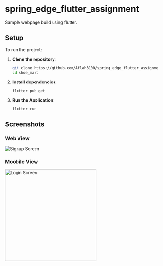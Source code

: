 # spring_edge_flutter_assignment

Sample webpage build using flutter. 

## Setup

To run the project:

1. **Clone the repository**:
   ```bash
   git clone https://github.com/Aflah3100/spring_edge_flutter_assignment.git
   cd shoe_mart
   
2. **Install dependencies**:
   ```bash
   flutter pub get
   
3. **Run the Application**:
   ```bash
   flutter run

## Screenshots

### Web View 
<img src="screenshots/webview.png" alt="Signup Screen" />

### Moobile View 
<img src="screenshots/mobile_view.png" alt="Login Screen" width="300"/>
